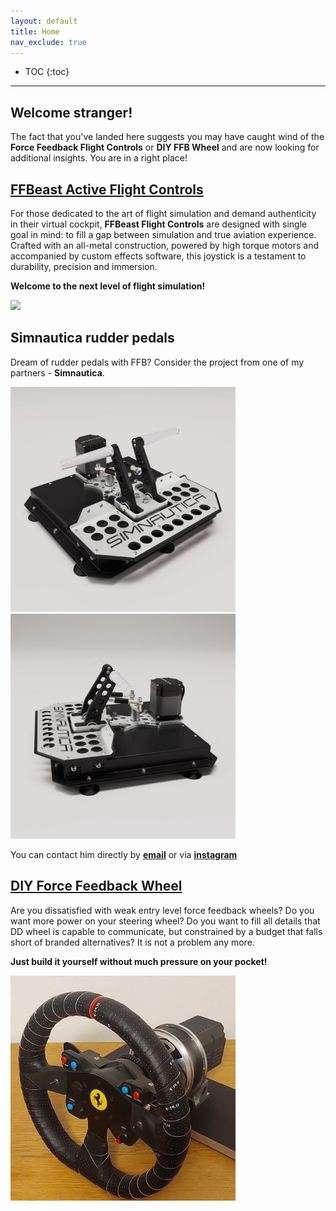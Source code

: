 ```yaml
---
layout: default
title: Home
nav_exclude: true
---
```


- TOC
{:toc}

---

## Welcome stranger! 

The fact that you've landed here suggests you may have caught wind of the 
**Force Feedback Flight Controls** or **DIY FFB Wheel** and are now looking for additional insights.
You are in a right place!


## [FFBeast Active Flight Controls](docs/en/joystick.html)

For those dedicated to the art of flight simulation and  demand authenticity in their virtual cockpit,
**FFBeast Flight Controls** are designed with single goal in mind:
to fill a gap between simulation and true aviation experience. Crafted with an all-metal construction,
powered by high torque motors and accompanied by custom effects software, this joystick is a testament 
to durability, precision and immersion.

**Welcome to the next level of flight simulation!**

[<img src="assets/images/joystick_rotating.gif" width = "360">](docs/en/joystick.html)

## Simnautica rudder pedals

Dream of rudder pedals with FFB? Consider the project from one of my partners - **Simnautica**.

[<img src="assets/images/simnautica-rudder-1.jpg" width="360">](/assets/images/simnautica-rudder-1.jpg)
[<img src="assets/images/simnautica-rudder-2.jpg" width="360">](/assets/images/simnautica-rudder-2.jpg)


You can contact him directly by <a href="mailto:Info@simnautica.com"><b>email</b></a> or via [**instagram**](https://www.instagram.com/simnautica/) 

## [DIY Force Feedback Wheel](docs/en/wheel.html)

Are you dissatisfied with weak entry level force feedback wheels?
Do you want more power on your steering wheel?
Do you want to fill all details that DD wheel is capable to communicate, 
but constrained by a budget that falls short of branded alternatives?
It is not a problem any more.

**Just build it yourself without much pressure on your pocket!** 

[<img src="assets/images/wheel_crop.jpg" width="360">](docs/en/wheel.html)


